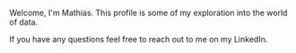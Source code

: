 Welcome, I'm Mathias. This profile is some of my exploration into the world of data. 

If you have any questions feel free to reach out to me on my LinkedIn.
